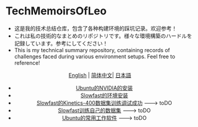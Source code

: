 # TechMemoirsOfLeo
- 这是我的技术总结仓库，包含了各种构建环境的踩坑记录。欢迎参考！
- これは私の技術的なまとめのリポジトリです。様々な環境構築のハードルを記録しています。参考にしてください！
- This is my technical summary repository, containing records of challenges faced during various environment setups. Feel free to reference!
<div align="center">

[English](README.md) | [简体中文](README.zh-CN.md)| [日本語](README.zh-CN.md)
<br>

<div>

- [Ubuntu的NVIDIA的安装​](https://github.com/Leozyc-waseda/TechMemoirsOfLeo/blob/main/Ubuntu_NVIDIA_CUDA_INSTALL.md)
- [Slowfast的环境安装](https://github.com/Leozyc-waseda/TechMemoirsOfLeo/blob/main/slowfast_install_2023_leo.md)
- [Slowfast的Kinetics-400数据集训练调试成功](xx) ---> toDO
- [Slowfast训练自己的数据集​](xx)                ---> toDO
- [Ubuntu的常用工作软件](xxx)                  ---> toDO